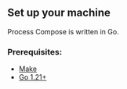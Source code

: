 ## Set up your machine
Process Compose is written in Go.

### Prerequisites:

- [Make](https://www.gnu.org/software/make/)
- [Go 1.21+](https://go.dev/doc/install)


